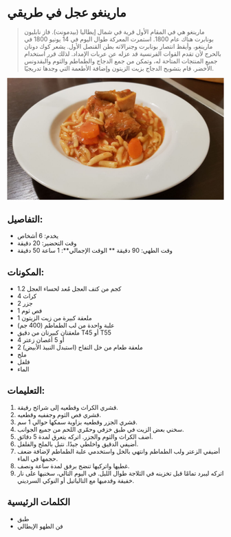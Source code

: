 # مارينغو عجل في طريقي

> مارينغو هي في المقام الأول قرية في شمال إيطاليا (بيدمونت). فاز نابليون بونابرت هناك عام 1800.
> استمرت المعركة طوال اليوم في 14 يونيو 1800 في مارينغو، وأيقظ انتصار بونابرت وجنرالاته بطن القنصل الأول. يشعر كوك دونان بالحرج لأن تقدم القوات الفرنسية قد عزله عن عربات الإمداد. لذلك قرر استخدام جميع المنتجات المتاحة له، وتمكن من جمع الدجاج والطماطم والثوم والبقدونس الأخضر. قام بتشويح الدجاج بزيت الزيتون وإضافة الأطعمة التي وجدها تدريجيًا. 

![مارينغو عجل في طريقي](https://github.com/anamorph/recettes/blob/main/photos/fr-plat-veau_marengo_a_ma_facon-01.jpg?raw=true)

## التفاصيل:
* يخدم: 6 أشخاص
* وقت التحضير: 20 دقيقة
* وقت الطهي: 90 دقيقة
** الوقت الإجمالي**: 1 ساعة 50 دقيقة

## المكونات:
* 1.2 كجم من كتف العجل مُعد لحساء العجل
* 4 كراث
* 2 جزر
* 1 فص ثوم
* 1 ملعقة كبيرة من زيت الزيتون
* علبة واحدة من لب الطماطم (400 جم)
* ملعقتان كبيرتان من دقيق T45 أو T55
* 4 أو 5 أغصان زعتر
* 2 ملعقة طعام من خل التفاح (استبدل النبيذ الأبيض)
* ملح
* فلفل
* الماء

## التعليمات:
1. قشري الكراث وقطعيه إلى شرائح رقيقة.
1. قشري فص الثوم وجففيه وقطعيه.
1. قشري الجزر وقطعيه بزاوية سمكها حوالي 1 سم.
1. سخني بعض الزيت في طبق خزفي وحمّري اللحم من جميع الجوانب.
1. أضف الكراث والثوم والجزر. اتركه يتعرق لمدة 5 دقائق.
1. أضيفي الدقيق واخلطي جيدًا. نتبل بالملح والفلفل.
1. أضيفي الزعتر ولب الطماطم وانتهي بالخل واستخدمي علبة الطماطم لإضافة ضعف حجمها في الماء.
1. غطيها واتركيها تنضج برفق لمدة ساعة ونصف.
1. اتركه ليبرد تمامًا قبل تخزينه في الثلاجة طوال الليل. في اليوم التالي، سخنيها على نار خفيفة وقدميها مع التالياتيل أو النوكي السرديني.

## الكلمات الرئيسية
* طبق
* فن الطهو الإيطالي